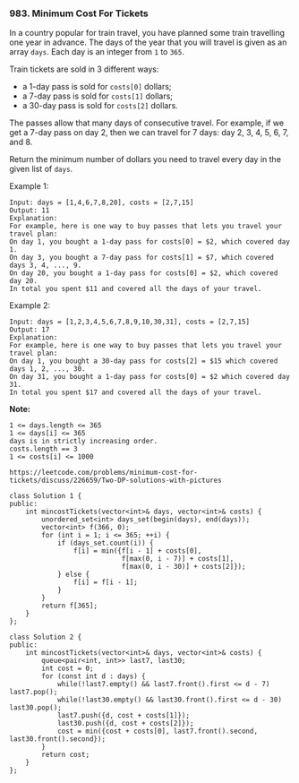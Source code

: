 ### 983. Minimum Cost For Tickets

In a country popular for train travel, you have planned some train travelling one year in advance.  The days of the year that you will travel is given as an array ```days```.  Each day is an integer from ```1``` to ```365```.

Train tickets are sold in 3 different ways:

- a 1-day pass is sold for ```costs[0]``` dollars;
- a 7-day pass is sold for ```costs[1]``` dollars;
- a 30-day pass is sold for ```costs[2]``` dollars.

The passes allow that many days of consecutive travel.  For example, if we get a 7-day pass on day 2, then we can travel for 7 days: day 2, 3, 4, 5, 6, 7, and 8.

Return the minimum number of dollars you need to travel every day in the given list of ```days```.


Example 1:

```
Input: days = [1,4,6,7,8,20], costs = [2,7,15]
Output: 11
Explanation: 
For example, here is one way to buy passes that lets you travel your travel plan:
On day 1, you bought a 1-day pass for costs[0] = $2, which covered day 1.
On day 3, you bought a 7-day pass for costs[1] = $7, which covered days 3, 4, ..., 9.
On day 20, you bought a 1-day pass for costs[0] = $2, which covered day 20.
In total you spent $11 and covered all the days of your travel.
```
Example 2:

```
Input: days = [1,2,3,4,5,6,7,8,9,10,30,31], costs = [2,7,15]
Output: 17
Explanation: 
For example, here is one way to buy passes that lets you travel your travel plan:
On day 1, you bought a 30-day pass for costs[2] = $15 which covered days 1, 2, ..., 30.
On day 31, you bought a 1-day pass for costs[0] = $2 which covered day 31.
In total you spent $17 and covered all the days of your travel.
```

**Note:**

```
1 <= days.length <= 365
1 <= days[i] <= 365
days is in strictly increasing order.
costs.length == 3
1 <= costs[i] <= 1000
```
```
https://leetcode.com/problems/minimum-cost-for-tickets/discuss/226659/Two-DP-solutions-with-pictures

class Solution 1 {
public:
    int mincostTickets(vector<int>& days, vector<int>& costs) {
        unordered_set<int> days_set(begin(days), end(days));
        vector<int> f(366, 0);
        for (int i = 1; i <= 365; ++i) {
            if (days_set.count(i)) {
                f[i] = min({f[i - 1] + costs[0], 
                            f[max(0, i - 7)] + costs[1],
                            f[max(0, i - 30)] + costs[2]});
            } else {
                f[i] = f[i - 1];
            }
        }
        return f[365];
    }
};

class Solution 2 {
public:
    int mincostTickets(vector<int>& days, vector<int>& costs) {
        queue<pair<int, int>> last7, last30;
        int cost = 0;
        for (const int d : days) {
            while(!last7.empty() && last7.front().first <= d - 7) last7.pop();
            while(!last30.empty() && last30.front().first <= d - 30) last30.pop();
            last7.push({d, cost + costs[1]});
            last30.push({d, cost + costs[2]});
            cost = min({cost + costs[0], last7.front().second, last30.front().second});
        }
        return cost;
    }
};
```